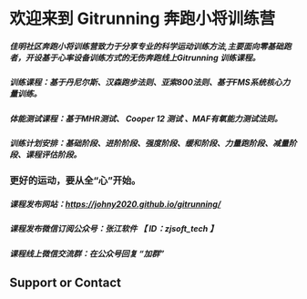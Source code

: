# 欢迎来到 Gitrunning 奔跑小将训练营
##### 佳明社区奔跑小将训练营致力于分享专业的科学运动训练方法,主要面向零基础跑者，开设基于心率设备训练方式的无伤奔跑线上Gitrunning 训练课程。
##### 训练课程：基于丹尼尔斯、汉森跑步法则、亚索800法则、基于FMS系统核心力量训练。
##### 体能测试课程：基于MHR测试、 Cooper 12 测试 、MAF有氧能力测试法则。
##### 训练计划安排：基础阶段、进阶阶段、强度阶段、缓和阶段、力量跑阶段、减量阶段、课程评估阶段。

### 更好的运动，要从全“心”开始。
##### 课程发布网站：https://johny2020.github.io/gitrunning/
##### 课程发布微信订阅公众号：张江软件 【 ID：zjsoft_tech 】
##### 课程线上微信交流群：在公众号回复 “加群”
## Support or Contact
